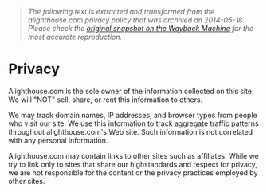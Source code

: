 > *The following text is extracted and transformed from the alighthouse.com privacy policy that was archived on 2014-05-18. Please check the [original snapshot on the Wayback Machine](https://web.archive.org/web/20140518173616id_/http%3A//www.alighthouse.com/privacy.htm) for the most accurate reproduction.*

# Privacy

Alighthouse.com is the sole owner of the information collected on this site. We will "NOT" sell, share, or rent this information to others. 

We may track domain names, IP addresses, and browser types from people who visit our site. We use this information to track aggregate traffic patterns throughout alighthouse.com's Web site. Such information is not correlated with any personal information. 

Alighthouse.com may contain links to other sites such as affiliates. While we try to link only to sites that share our highstandards and respect for privacy, we are not responsible for the content or the privacy practices employed by other sites.

